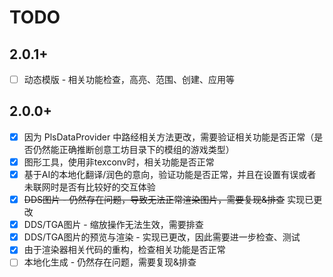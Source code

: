# TODO

## 2.0.1+

* [ ] 动态模版 - 相关功能检查，高亮、范围、创建、应用等

## 2.0.0+

* [X] 因为 PlsDataProvider 中路经相关方法更改，需要验证相关功能是否正常（是否仍然能正确推断创意工坊目录下的模组的游戏类型）
* [X] 图形工具，使用非texconv时，相关功能是否正常
* [X] 基于AI的本地化翻译/润色的意向，验证功能是否正常，并且在设置有误或者未联网时是否有比较好的交互体验
* [X] ~~DDS图片 - 仍然存在问题，导致无法正常渲染图片，需要复现&排查~~ 实现已更改
* [X] DDS/TGA图片 - 缩放操作无法生效，需要排查
* [X] DDS/TGA图片的预览与渲染 - 实现已更改，因此需要进一步检查、测试
* [X] 由于渲染器相关代码的重构，检查相关功能是否正常
* [ ] 本地化生成 - 仍然存在问题，需要复现&排查